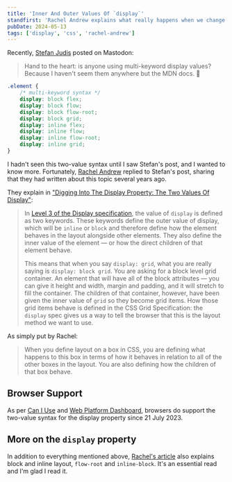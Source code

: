 ```yaml
---
title: 'Inner And Outer Values Of `display`'
standfirst: 'Rachel Andrew explains what really happens when we change the value of `display` on an element in light of the two-value syntax.'
pubDate: 2024-05-13
tags: ['display', 'css', 'rachel-andrew']
---
```


Recently, [Stefan Judis](https://front-end.social/@stefan/112426743422409016) posted on Mastodon:

> Hand to the heart: is anyone using multi-keyword display values? Because I haven't seem them anywhere but the MDN docs. 🫣

```css
.element {
	/* multi-keyword syntax */
	display: block flex;
	display: block flow;
	display: block flow-root;
	display: block grid;
	display: inline flex;
	display: inline flow;
	display: inline flow-root;
	display: inline grid;
}
```

I hadn't seen this two-value syntax until I saw Stefan's post, and I wanted to know more. Fortunately, [Rachel Andrew](https://rachelandrew.co.uk/) replied to Stefan's post, sharing that they had written about this topic several years ago.

They explain in ["Digging Into The Display Property: The Two Values Of Display"](https://www.smashingmagazine.com/2019/04/display-two-value/):

> In [Level 3 of the Display specification](https://www.w3.org/TR/css-display-3), the value of `display` is defined as two keywords. These keywords define the outer value of display, which will be `inline` or `block` and therefore define how the element behaves in the layout alongside other elements. They also define the inner value of the element — or how the direct children of that element behave.
>
> This means that when you say `display: grid`, what you are really saying is `display: block grid`. You are asking for a block level grid container. An element that will have all of the block attributes — you can give it height and width, margin and padding, and it will stretch to fill the container. The children of that container, however, have been given the inner value of `grid` so they become grid items. How those grid items behave is defined in the CSS Grid Specification: the `display` spec gives us a way to tell the browser that this is the layout method we want to use.

As simply put by Rachel:

> When you define layout on a box in CSS, you are defining what happens to this box in terms of how it behaves in relation to all of the other boxes in the layout. You are also defining how the children of that box behave.

## Browser Support

As per [Can I Use](https://caniuse.com/?search=display%20multi) and [Web Platform Dashboard](https://webstatus.dev/features/two-value-display?q=display), browsers do support the two-value syntax for the display property since 21 July 2023.

## More on the `display` property

In addition to everything mentioned above, [Rachel's article](https://www.smashingmagazine.com/2019/04/display-two-value/) also explains block and inline layout, `flow-root` and `inline-block`. It's an essential read and I'm glad I read it.
